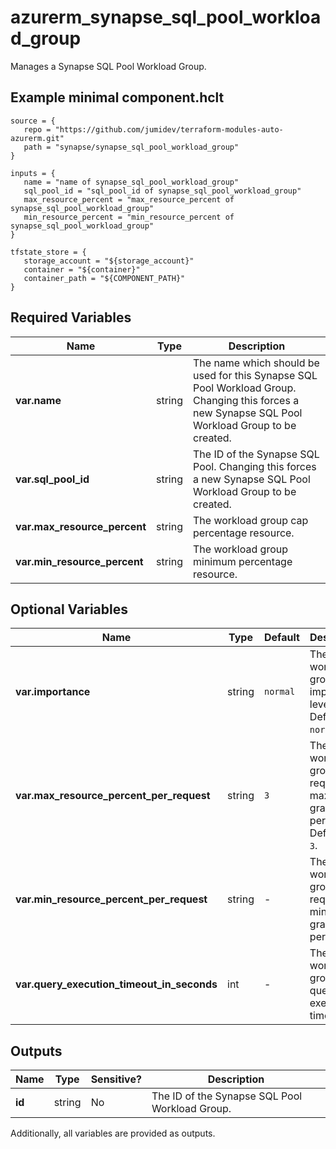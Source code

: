 # azurerm_synapse_sql_pool_workload_group

Manages a Synapse SQL Pool Workload Group.

## Example minimal component.hclt

```hcl
source = {
   repo = "https://github.com/jumidev/terraform-modules-auto-azurerm.git" 
   path = "synapse/synapse_sql_pool_workload_group" 
}

inputs = {
   name = "name of synapse_sql_pool_workload_group" 
   sql_pool_id = "sql_pool_id of synapse_sql_pool_workload_group" 
   max_resource_percent = "max_resource_percent of synapse_sql_pool_workload_group" 
   min_resource_percent = "min_resource_percent of synapse_sql_pool_workload_group" 
}

tfstate_store = {
   storage_account = "${storage_account}" 
   container = "${container}" 
   container_path = "${COMPONENT_PATH}" 
}

```

## Required Variables

| Name | Type |  Description |
| ---- | --------- |  ----------- |
| **var.name** | string |  The name which should be used for this Synapse SQL Pool Workload Group. Changing this forces a new Synapse SQL Pool Workload Group to be created. | 
| **var.sql_pool_id** | string |  The ID of the Synapse SQL Pool. Changing this forces a new Synapse SQL Pool Workload Group to be created. | 
| **var.max_resource_percent** | string |  The workload group cap percentage resource. | 
| **var.min_resource_percent** | string |  The workload group minimum percentage resource. | 

## Optional Variables

| Name | Type |  Default  |  Description |
| ---- | --------- |  ----------- | ----------- |
| **var.importance** | string |  `normal`  |  The workload group importance level. Defaults to `normal`. | 
| **var.max_resource_percent_per_request** | string |  `3`  |  The workload group request maximum grant percentage. Defaults to `3`. | 
| **var.min_resource_percent_per_request** | string |  -  |  The workload group request minimum grant percentage. | 
| **var.query_execution_timeout_in_seconds** | int |  -  |  The workload group query execution timeout. | 



## Outputs

| Name | Type | Sensitive? | Description |
| ---- | ---- | --------- | --------- |
| **id** | string | No  | The ID of the Synapse SQL Pool Workload Group. | 

Additionally, all variables are provided as outputs.

